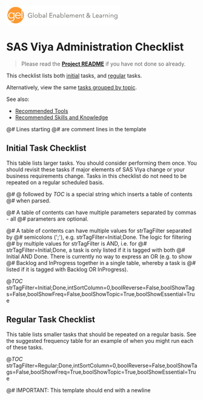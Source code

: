 ![Global Enablement & Learning](/img/gel_banner_logo_tech-partners.jpg)

# SAS Viya Administration Checklist

> Please read the **[Project README](./README.md)** if you have not done so already.

This checklist lists both [initial](#initial-task-checklist) tasks, and [regular](#regular-task-checklist) tasks.

Alternatively, view the same [tasks grouped by topic](./tasks_by_topic.md).

See also:

* [Recommended Tools](./docs/Recommended_SAS_admin_tools.md)
* [Recommended Skills and Knowledge](./docs/Recommended_SAS_admin_skills_and_knowledge.md)

@_#_ Lines starting @_#_ are comment lines in the template
## Initial Task Checklist

This table lists larger tasks. You should consider performing them once. You
should revisit these tasks if major elements of SAS Viya change or your business
requirements change. Tasks in this checklist do not need to be repeated on a
regular scheduled basis.

@_#_ @ followed by _TOC_ is a special string which inserts a table of contents
@_#_ when parsed.

@_#_ A table of contents can have multiple parameters separated by commas - all
@_#_ parameters are optional.

@_#_ A table of contents can have multiple values for strTagFilter separated by
@_#_ semicolons (';'), e.g. strTagFilter=Initial;Done. The logic for filtering
@_#_ by multiple values for strTagFilter is AND, i.e. for
@_#_ strTagFilter=Initial;Done, a task is only listed if it is tagged with both
@_#_ Initial AND Done. There is currently no way to express an OR (e.g. to show
@_#_ Backlog and InProgress together in a single table, whereby a task is
@_#_ listed if it is tagged with Backlog OR InProgress).

@_TOC_ strTagFilter=Initial;Done,intSortColumn=0,boolReverse=False,boolShowTags=False,boolShowFreq=False,boolShowTopic=True,boolShowEssential=True

## Regular Task Checklist

This table lists smaller tasks that should be repeated on a regular basis. See the suggested frequency table for an example of when you might run each of these tasks.

@_TOC_ strTagFilter=Regular;Done,intSortColumn=0,boolReverse=False,boolShowTags=False,boolShowFreq=True,boolShowTopic=True,boolShowEssential=True

@_#_ IMPORTANT: This template should end with a newline
